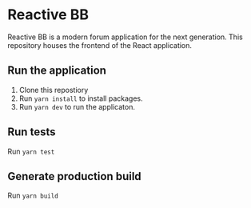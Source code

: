 # Reactive BB

Reactive BB is a modern forum application for the next generation.
This repository houses the frontend of the React application.

## Run the application

1) Clone this repostiory 
2) Run `yarn install` to install packages.
3) Run `yarn dev` to run the applicaton.

## Run tests

Run `yarn test`

## Generate production build 

Run `yarn build`